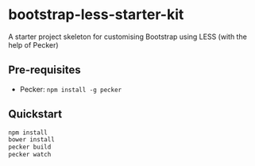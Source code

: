 bootstrap-less-starter-kit
==========================

A starter project skeleton for customising Bootstrap using LESS (with the help of Pecker)

## Pre-requisites

* Pecker: ```npm install -g pecker```

## Quickstart

```bash
npm install
bower install
pecker build
pecker watch
```
